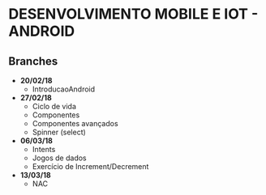 # DESENVOLVIMENTO MOBILE E IOT - ANDROID

## Branches
  - **20/02/18**
    - IntroducaoAndroid
  - **27/02/18**
    - Ciclo de vida
    - Componentes
	- Componentes avançados
	- Spinner (select)
   - **06/03/18** 
     - Intents
     - Jogos de dados
     - Exercício de Increment/Decrement
   - **13/03/18**
	 - NAC 